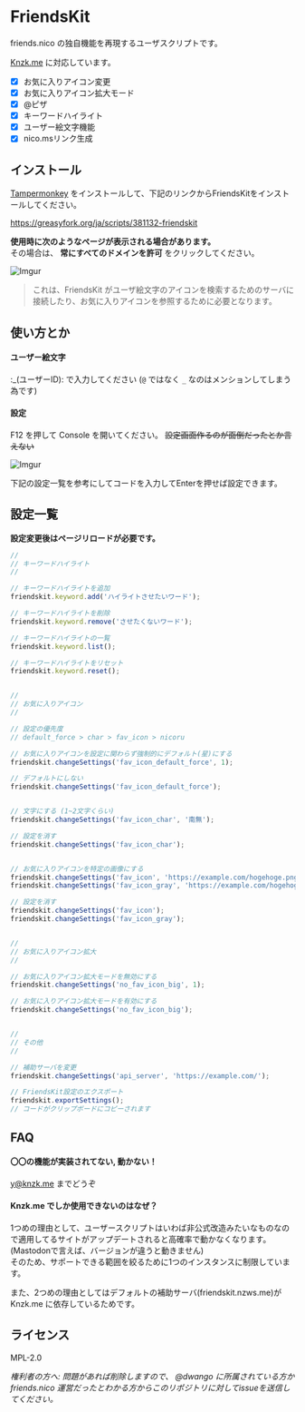 # FriendsKit

friends.nico の独自機能を再現するユーザスクリプトです。

[Knzk.me](https://knzk.me/) に対応しています。

- [x] お気に入りアイコン変更
- [x] お気に入りアイコン拡大モード
- [x] @ピザ
- [x] キーワードハイライト
- [x] ユーザー絵文字機能
- [x] nico.msリンク生成

## インストール

[Tampermonkey](https://chrome.google.com/webstore/detail/tampermonkey/dhdgffkkebhmkfjojejmpbldmpobfkfo?hl=ja) をインストールして、下記のリンクからFriendsKitをインストールしてください。

https://greasyfork.org/ja/scripts/381132-friendskit

**使用時に次のようなページが表示される場合があります。**   
その場合は、 **常にすべてのドメインを許可** をクリックしてください。

![Imgur](https://i.imgur.com/BxsOhbQ.png)

> これは、FriendsKit がユーザ絵文字のアイコンを検索するためのサーバに接続したり、お気に入りアイコンを参照するために必要となります。

## 使い方とか

#### ユーザー絵文字

:_(ユーザーID): で入力してください (`@` ではなく `_` なのはメンションしてしまう為です)

#### 設定

F12 を押して Console を開いてください。 ~~設定画面作るのが面倒だったとか言えない~~

![Imgur](https://i.imgur.com/BiSrNsr.png)

下記の設定一覧を参考にしてコードを入力してEnterを押せば設定できます。

## 設定一覧

**設定変更後はページリロードが必要です。**

```javascript
//
// キーワードハイライト
//

// キーワードハイライトを追加
friendskit.keyword.add('ハイライトさせたいワード');

// キーワードハイライトを削除
friendskit.keyword.remove('させたくないワード');

// キーワードハイライトの一覧
friendskit.keyword.list();

// キーワードハイライトをリセット
friendskit.keyword.reset();


//
// お気に入りアイコン
//

// 設定の優先度
// default_force > char > fav_icon > nicoru

// お気に入りアイコンを設定に関わらず強制的にデフォルト(星)にする
friendskit.changeSettings('fav_icon_default_force', 1);

// デフォルトにしない
friendskit.changeSettings('fav_icon_default_force');


// 文字にする (1~2文字くらい)
friendskit.changeSettings('fav_icon_char', '南無');

// 設定を消す
friendskit.changeSettings('fav_icon_char');


// お気に入りアイコンを特定の画像にする
friendskit.changeSettings('fav_icon', 'https://example.com/hogehoge.png(ここのURLをいじる)'); // アクティブ(明るい方) の画像URLを指定
friendskit.changeSettings('fav_icon_gray', 'https://example.com/hogehoge-gray.png(ここのURLをいじる)'); // 暗い方 の画像URLを指定

// 設定を消す
friendskit.changeSettings('fav_icon');
friendskit.changeSettings('fav_icon_gray');


//
// お気に入りアイコン拡大
//

// お気に入りアイコン拡大モードを無効にする
friendskit.changeSettings('no_fav_icon_big', 1);

// お気に入りアイコン拡大モードを有効にする
friendskit.changeSettings('no_fav_icon_big');


//
// その他
//

// 補助サーバを変更
friendskit.changeSettings('api_server', 'https://example.com/');

// FriendsKit設定のエクスポート
friendskit.exportSettings();
// コードがクリップボードにコピーされます
```

## FAQ

#### 〇〇の機能が実装されてない, 動かない！

[y@knzk.me](https://knzk.me/@y) までどうぞ

#### Knzk.me でしか使用できないのはなぜ？

1つめの理由として、ユーザースクリプトはいわば非公式改造みたいなものなので適用してるサイトがアップデートされると高確率で動かなくなります。(Mastodonで言えば、バージョンが違うと動きません)   
そのため、サポートできる範囲を絞るために1つのインスタンスに制限しています。

また、2つめの理由としてはデフォルトの補助サーバ(friendskit.nzws.me)が Knzk.me に依存しているためです。

## ライセンス

MPL-2.0

*権利者の方へ: 問題があれば削除しますので、 @dwango に所属されている方か friends.nico 運営だったとわかる方からこのリポジトリに対してissueを送信してください。*
